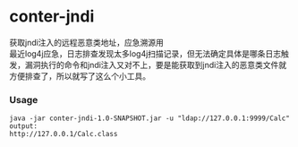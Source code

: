 # conter-jndi
获取jndi注入的远程恶意类地址，应急溯源用  
最近log4j应急，日志排查发现太多log4j扫描记录，但无法确定具体是哪条日志触发，漏洞执行的命令和jndi注入又对不上，要是能获取到jndi注入的恶意类文件就方便排查了，所以就写了这么个小工具。  

### Usage
```
java -jar conter-jndi-1.0-SNAPSHOT.jar -u "ldap://127.0.0.1:9999/Calc"
output:  
http://127.0.0.1/Calc.class
```  
